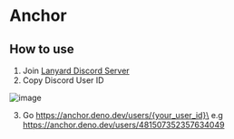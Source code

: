 # Anchor

## How to use

1. Join [Lanyard Discord Server](https://discord.gg/UrXF2cfJ7F)
2. Copy Discord User ID

![image](https://github.com/user-attachments/assets/fbe469dc-e9e3-46c1-aefc-65d362ec3079)

3. Go https://anchor.deno.dev/users/{your_user_id}\
   e.g https://anchor.deno.dev/users/481507352357634049
